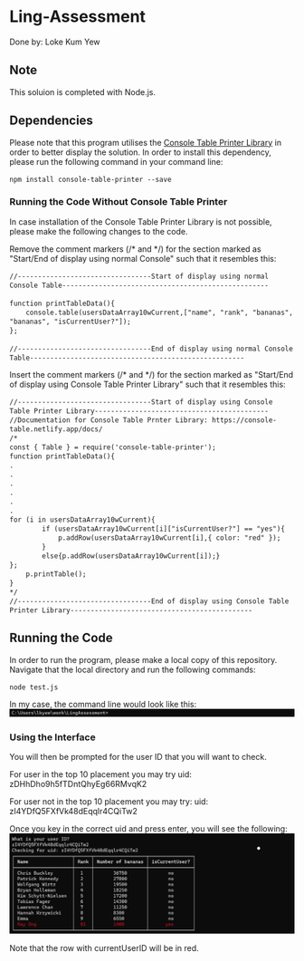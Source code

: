 # Ling-Assessment
Done by: Loke Kum Yew

## Note
This soluion is completed with Node.js.

## Dependencies 
Please note that this program utilises the [Console Table Printer Library](https://console-table.netlify.app/docs/) in order to better display the solution.
In order to install this dependency, please run the following command in your command line:
```
npm install console-table-printer --save
```
### Running the Code Without Console Table Printer
In case installation of the Console Table Printer Library is not possible, please make the following changes to the code. 

Remove the comment markers (/* and */) for the section marked as "Start/End of display using normal Console"
such that it resembles this:
```
//---------------------------------Start of display using normal Console Table---------------------------------------------------

function printTableData(){
	console.table(usersDataArray10wCurrent,["name", "rank", "bananas", "bananas", "isCurrentUser?"]);
};

//---------------------------------End of display using normal Console Table-----------------------------------------------------

```

Insert the comment markers (/* and */) for the section marked as "Start/End of display using Console Table Printer Library"
such that it resembles this:
```
//---------------------------------Start of display using Console Table Printer Library-------------------------------------------
//Documentation for Console Table Prnter Library: https://console-table.netlify.app/docs/
/*
const { Table } = require('console-table-printer');
function printTableData(){
.
.
.
.
.
.
for (i in usersDataArray10wCurrent){
		if (usersDataArray10wCurrent[i]["isCurrentUser?"] == "yes"){
			p.addRow(usersDataArray10wCurrent[i],{ color: "red" });
		}
		else{p.addRow(usersDataArray10wCurrent[i]);}
};
	p.printTable();
}
*/
//---------------------------------End of display using Console Table Printer Library---------------------------------------------
```

## Running the Code
In order to run the program, please make a local copy of this repository.
Navigate that the local directory and run the following commands:

```
node test.js
```

In my case, the command line would look like this:
![image info](./pictures/runCommand.png)

### Using the Interface
You will then be prompted for the user ID that you will want to check.

For user in the top 10 placement you may try
uid: zDHhDho9h5fTDntQhyEg66RMvqK2

For user not in the top 10 placement you may try:
uid: zI4YDfQ5FXfVk48dEqqlr4CQiTw2

Once you key in the correct uid and press enter, you will see the following:
![image info](./pictures/results.png)

Note that the row with currentUserID will be in red.

